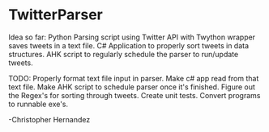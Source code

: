# TwitterParser

Idea so far:
Python Parsing script using Twitter API with Twython wrapper saves tweets in a text file.
C# Application to properly sort tweets in data structures.
AHK script to regularly schedule the parser to run/update tweets.

TODO:
Properly format text file input in parser.
Make c# app read from that text file.
Make AHK script to schedule parser once it's finished.
Figure out the Regex's for sorting through tweets.
Create unit tests.
Convert programs to runnable exe's.

-Christopher Hernandez